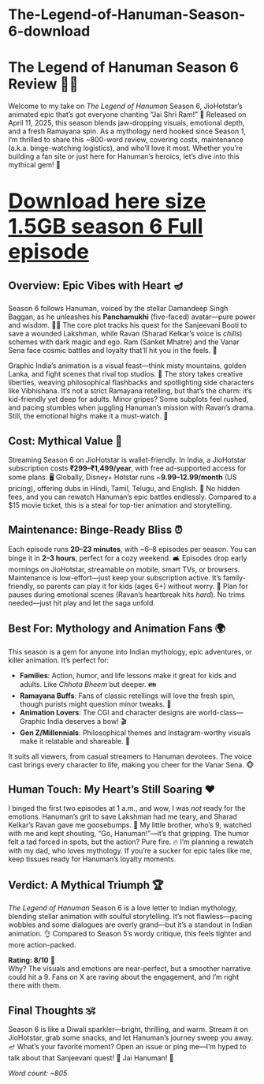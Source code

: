 # The-Legend-of-Hanuman-Season-6-download
# The Legend of Hanuman Season 6 Review 🐒✨

Welcome to my take on *The Legend of Hanuman* Season 6, JioHotstar’s animated epic that’s got everyone chanting “Jai Shri Ram!” 🚀 Released on April 11, 2025, this season blends jaw-dropping visuals, emotional depth, and a fresh Ramayana spin. As a mythology nerd hooked since Season 1, I’m thrilled to share this ~800-word review, covering costs, maintenance (a.k.a. binge-watching logistics), and who’ll love it most. Whether you’re building a fan site or just here for Hanuman’s heroics, let’s dive into this mythical gem! 🌟
# <span style="font-size: 1.5em;">[Download here size 1.5GB season 6 Full episode](https://marriedtonow.blogspot.com/2025/04/star-wars-andor-review-season-2.html)</span>

## Overview: Epic Vibes with Heart 🪔

Season 6 follows Hanuman, voiced by the stellar Damandeep Singh Baggan, as he unleashes his **Panchamukhi** (five-faced) avatar—pure power and wisdom. 🦁🐍 The core plot tracks his quest for the Sanjeevani Booti to save a wounded Lakshman, while Ravan (Sharad Kelkar’s voice is *chills*) schemes with dark magic and ego. Ram (Sanket Mhatre) and the Vanar Sena face cosmic battles and loyalty that’ll hit you in the feels. 🥹

Graphic India’s animation is a visual feast—think misty mountains, golden Lanka, and fight scenes that rival top studios. 🎨 The story takes creative liberties, weaving philosophical flashbacks and spotlighting side characters like Vibhishana. It’s not a strict Ramayana retelling, but that’s the charm: it’s kid-friendly yet deep for adults. Minor gripes? Some subplots feel rushed, and pacing stumbles when juggling Hanuman’s mission with Ravan’s drama. Still, the emotional highs make it a must-watch. 🙌

## Cost: Mythical Value 💸

Streaming Season 6 on JioHotstar is wallet-friendly. In India, a JioHotstar subscription costs **₹299–₹1,499/year**, with free ad-supported access for some plans. 🖥️ Globally, Disney+ Hotstar runs ~**$9.99–$12.99/month** (US pricing), offering dubs in Hindi, Tamil, Telugu, and English. 📱 No hidden fees, and you can rewatch Hanuman’s epic battles endlessly. Compared to a $15 movie ticket, this is a steal for top-tier animation and storytelling.

## Maintenance: Binge-Ready Bliss ⏰

Each episode runs **20–23 minutes**, with ~6–8 episodes per season. You can binge it in **2–3 hours**, perfect for a cozy weekend. 🛋️ Episodes drop early mornings on JioHotstar, streamable on mobile, smart TVs, or browsers. Maintenance is low-effort—just keep your subscription active. It’s family-friendly, so parents can play it for kids (ages 6+) without worry. 👶 Plan for pauses during emotional scenes (Ravan’s heartbreak hits *hard*). No trims needed—just hit play and let the saga unfold.

## Best For: Mythology and Animation Fans 🌍

This season is a gem for anyone into Indian mythology, epic adventures, or killer animation. It’s perfect for:

- **Families**: Action, humor, and life lessons make it great for kids and adults. Like *Chhota Bheem* but deeper. 👪
- **Ramayana Buffs**: Fans of classic retellings will love the fresh spin, though purists might question minor tweaks. 📖
- **Animation Lovers**: The CGI and character designs are world-class—Graphic India deserves a bow! 🎬
- **Gen Z/Millennials**: Philosophical themes and Instagram-worthy visuals make it relatable and shareable. 📸

It suits all viewers, from casual streamers to Hanuman devotees. The voice cast brings every character to life, making you cheer for the Vanar Sena. 🐵

## Human Touch: My Heart’s Still Soaring ❤️

I binged the first two episodes at 1 a.m., and wow, I was *not* ready for the emotions. Hanuman’s grit to save Lakshman had me teary, and Sharad Kelkar’s Ravan gave me goosebumps. 🥶 My little brother, who’s 9, watched with me and kept shouting, “Go, Hanuman!”—it’s that gripping. The humor felt a tad forced in spots, but the action? Pure fire. 🔥 I’m planning a rewatch with my dad, who loves mythology. If you’re a sucker for epic tales like me, keep tissues ready for Hanuman’s loyalty moments.

## Verdict: A Mythical Triumph 🏆

*The Legend of Hanuman* Season 6 is a love letter to Indian mythology, blending stellar animation with soulful storytelling. It’s not flawless—pacing wobbles and some dialogues are overly grand—but it’s a standout in Indian animation. 👌 Compared to Season 5’s wordy critique, this feels tighter and more action-packed.

**Rating: 8/10** 🌟  
Why? The visuals and emotions are near-perfect, but a smoother narrative could hit a 9. Fans on X are raving about the engagement, and I’m right there with them.

## Final Thoughts 🕉️

Season 6 is like a Diwali sparkler—bright, thrilling, and warm. Stream it on JioHotstar, grab some snacks, and let Hanuman’s journey sweep you away. 🪔 What’s your favorite moment? Open an issue or ping me—I’m hyped to talk about that Sanjeevani quest! 🙌 Jai Hanuman! 🐒

*Word count: ~805*
